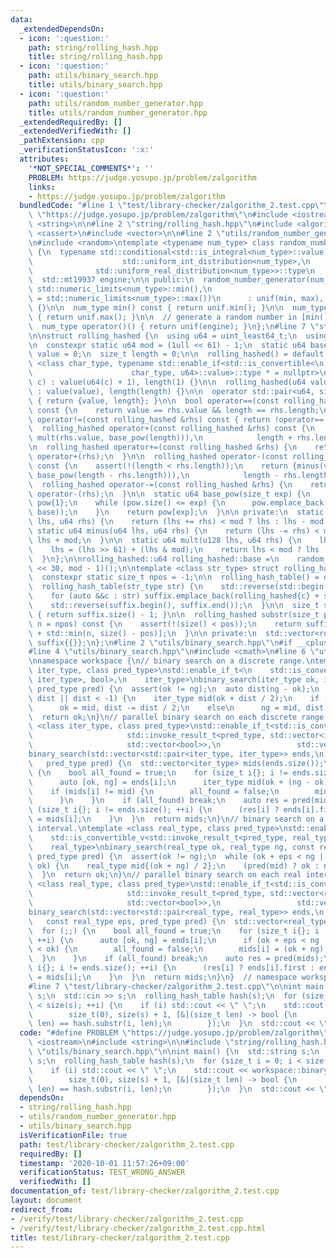 ```yaml
---
data:
  _extendedDependsOn:
  - icon: ':question:'
    path: string/rolling_hash.hpp
    title: string/rolling_hash.hpp
  - icon: ':question:'
    path: utils/binary_search.hpp
    title: utils/binary_search.hpp
  - icon: ':question:'
    path: utils/random_number_generator.hpp
    title: utils/random_number_generator.hpp
  _extendedRequiredBy: []
  _extendedVerifiedWith: []
  _pathExtension: cpp
  _verificationStatusIcon: ':x:'
  attributes:
    '*NOT_SPECIAL_COMMENTS*': ''
    PROBLEM: https://judge.yosupo.jp/problem/zalgorithm
    links:
    - https://judge.yosupo.jp/problem/zalgorithm
  bundledCode: "#line 1 \"test/library-checker/zalgorithm_2.test.cpp\"\n#define PROBLEM\
    \ \"https://judge.yosupo.jp/problem/zalgorithm\"\n#include <iostream>\n#include\
    \ <string>\n\n#line 2 \"string/rolling_hash.hpp\"\n#include <algorithm>\n#include\
    \ <cassert>\n#include <vector>\n\n#line 2 \"utils/random_number_generator.hpp\"\
    \n#include <random>\ntemplate <typename num_type> class random_number_generator\
    \ {\n  typename std::conditional<std::is_integral<num_type>::value,\n        \
    \                    std::uniform_int_distribution<num_type>,\n              \
    \              std::uniform_real_distribution<num_type>>::type\n      unif;\n\n\
    \  std::mt19937 engine;\n\n public:\n  random_number_generator(num_type min =\
    \ std::numeric_limits<num_type>::min(),\n                          num_type max\
    \ = std::numeric_limits<num_type>::max())\n      : unif(min, max), engine(std::random_device{}())\
    \ {}\n\n  num_type min() const { return unif.min(); }\n\n  num_type max() const\
    \ { return unif.max(); }\n\n  // generate a random number in [min(), max()].\n\
    \  num_type operator()() { return unif(engine); }\n};\n#line 7 \"string/rolling_hash.hpp\"\
    \n\nstruct rolling_hashed {\n  using u64 = uint_least64_t;\n  using u128 = __uint128_t;\n\
    \n  constexpr static u64 mod = (1ull << 61) - 1;\n  static u64 base;\n\n  u64\
    \ value = 0;\n  size_t length = 0;\n\n  rolling_hashed() = default;\n\n  template\
    \ <class char_type, typename std::enable_if<std::is_convertible<\n           \
    \                      char_type, u64>::value>::type * = nullptr>\n  rolling_hashed(char_type\
    \ c) : value(u64(c) + 1), length(1) {}\n\n  rolling_hashed(u64 value, size_t length)\
    \ : value(value), length(length) {}\n\n  operator std::pair<u64, size_t>() const\
    \ { return {value, length}; }\n\n  bool operator==(const rolling_hashed &rhs)\
    \ const {\n    return value == rhs.value && length == rhs.length;\n  }\n\n  bool\
    \ operator!=(const rolling_hashed &rhs) const { return !operator==(rhs); }\n\n\
    \  rolling_hashed operator+(const rolling_hashed &rhs) const {\n    return {plus(value,\
    \ mult(rhs.value, base_pow(length))),\n            length + rhs.length};\n  }\n\
    \n  rolling_hashed operator+=(const rolling_hashed &rhs) {\n    return *this =\
    \ operator+(rhs);\n  }\n\n  rolling_hashed operator-(const rolling_hashed &rhs)\
    \ const {\n    assert(!(length < rhs.length));\n    return {minus(value, mult(rhs.value,\
    \ base_pow(length - rhs.length))),\n            length - rhs.length};\n  }\n\n\
    \  rolling_hashed operator-=(const rolling_hashed &rhs) {\n    return *this =\
    \ operator-(rhs);\n  }\n\n  static u64 base_pow(size_t exp) {\n    static std::vector<u64>\
    \ pow{1};\n    while (pow.size() <= exp) {\n      pow.emplace_back(mult(pow.back(),\
    \ base));\n    }\n    return pow[exp];\n  }\n\n private:\n  static u64 plus(u64\
    \ lhs, u64 rhs) {\n    return (lhs += rhs) < mod ? lhs : lhs - mod;\n  }\n\n \
    \ static u64 minus(u64 lhs, u64 rhs) {\n    return (lhs -= rhs) < mod ? lhs :\
    \ lhs + mod;\n  }\n\n  static u64 mult(u128 lhs, u64 rhs) {\n    lhs *= rhs;\n\
    \    lhs = (lhs >> 61) + (lhs & mod);\n    return lhs < mod ? lhs : lhs - mod;\n\
    \  }\n};\n\nrolling_hashed::u64 rolling_hashed::base =\n    random_number_generator<u64>(1\
    \ << 30, mod - 1)();\n\ntemplate <class str_type> struct rolling_hash_table {\n\
    \  constexpr static size_t npos = -1;\n\n  rolling_hash_table() = default;\n\n\
    \  rolling_hash_table(str_type str) {\n    std::reverse(std::begin(str), std::end(str));\n\
    \    for (auto &&c : str) suffix.emplace_back(rolling_hashed{c} + suffix.back());\n\
    \    std::reverse(suffix.begin(), suffix.end());\n  }\n\n  size_t size() const\
    \ { return suffix.size() - 1; }\n\n  rolling_hashed substr(size_t pos = 0, size_t\
    \ n = npos) const {\n    assert(!(size() < pos));\n    return suffix[pos] - suffix[pos\
    \ + std::min(n, size() - pos)];\n  }\n\n private:\n  std::vector<rolling_hashed>\
    \ suffix{{}};\n};\n#line 2 \"utils/binary_search.hpp\"\n#if __cplusplus >= 201703L\n\
    #line 4 \"utils/binary_search.hpp\"\n#include <cmath>\n#line 6 \"utils/binary_search.hpp\"\
    \nnamespace workspace {\n// binary search on a discrete range.\ntemplate <class\
    \ iter_type, class pred_type>\nstd::enable_if_t<\n    std::is_convertible_v<std::invoke_result_t<pred_type,\
    \ iter_type>, bool>,\n    iter_type>\nbinary_search(iter_type ok, iter_type ng,\
    \ pred_type pred) {\n  assert(ok != ng);\n  auto dist(ng - ok);\n  while (1 <\
    \ dist || dist < -1) {\n    iter_type mid(ok + dist / 2);\n    if (pred(mid))\n\
    \      ok = mid, dist -= dist / 2;\n    else\n      ng = mid, dist /= 2;\n  }\n\
    \  return ok;\n}\n// parallel binary search on each discrete range.\ntemplate\
    \ <class iter_type, class pred_type>\nstd::enable_if_t<std::is_convertible_v<\n\
    \                     std::invoke_result_t<pred_type, std::vector<iter_type>>,\n\
    \                     std::vector<bool>>,\n                 std::vector<iter_type>>\n\
    binary_search(std::vector<std::pair<iter_type, iter_type>> ends,\n           \
    \   pred_type pred) {\n  std::vector<iter_type> mids(ends.size());\n  for (;;)\
    \ {\n    bool all_found = true;\n    for (size_t i{}; i != ends.size(); ++i) {\n\
    \      auto [ok, ng] = ends[i];\n      iter_type mid(ok + (ng - ok) / 2);\n  \
    \    if (mids[i] != mid) {\n        all_found = false;\n        mids[i] = mid;\n\
    \      }\n    }\n    if (all_found) break;\n    auto res = pred(mids);\n    for\
    \ (size_t i{}; i != ends.size(); ++i) {\n      (res[i] ? ends[i].first : ends[i].second)\
    \ = mids[i];\n    }\n  }\n  return mids;\n}\n// binary search on a real number\
    \ interval.\ntemplate <class real_type, class pred_type>\nstd::enable_if_t<\n\
    \    std::is_convertible_v<std::invoke_result_t<pred_type, real_type>, bool>,\n\
    \    real_type>\nbinary_search(real_type ok, real_type ng, const real_type eps,\
    \ pred_type pred) {\n  assert(ok != ng);\n  while (ok + eps < ng || ng + eps <\
    \ ok) {\n    real_type mid{(ok + ng) / 2};\n    (pred(mid) ? ok : ng) = mid;\n\
    \  }\n  return ok;\n}\n// parallel binary search on each real interval.\ntemplate\
    \ <class real_type, class pred_type>\nstd::enable_if_t<std::is_convertible_v<\n\
    \                     std::invoke_result_t<pred_type, std::vector<real_type>>,\n\
    \                     std::vector<bool>>,\n                 std::vector<real_type>>\n\
    binary_search(std::vector<std::pair<real_type, real_type>> ends,\n           \
    \   const real_type eps, pred_type pred) {\n  std::vector<real_type> mids(ends.size());\n\
    \  for (;;) {\n    bool all_found = true;\n    for (size_t i{}; i != ends.size();\
    \ ++i) {\n      auto [ok, ng] = ends[i];\n      if (ok + eps < ng || ng + eps\
    \ < ok) {\n        all_found = false;\n        mids[i] = (ok + ng) / 2;\n    \
    \  }\n    }\n    if (all_found) break;\n    auto res = pred(mids);\n    for (size_t\
    \ i{}; i != ends.size(); ++i) {\n      (res[i] ? ends[i].first : ends[i].second)\
    \ = mids[i];\n    }\n  }\n  return mids;\n}\n}  // namespace workspace\n#endif\n\
    #line 7 \"test/library-checker/zalgorithm_2.test.cpp\"\n\nint main() {\n  std::string\
    \ s;\n  std::cin >> s;\n  rolling_hash_table hash(s);\n  for (size_t i = 0; i\
    \ < size(s); ++i) {\n    if (i) std::cout << \" \";\n    std::cout << workspace::binary_search(\n\
    \        size_t(0), size(s) + 1, [&](size_t len) -> bool {\n          return hash.substr(0,\
    \ len) == hash.substr(i, len);\n        });\n  }\n  std::cout << \"\\n\";\n}\n"
  code: "#define PROBLEM \"https://judge.yosupo.jp/problem/zalgorithm\"\n#include\
    \ <iostream>\n#include <string>\n\n#include \"string/rolling_hash.hpp\"\n#include\
    \ \"utils/binary_search.hpp\"\n\nint main() {\n  std::string s;\n  std::cin >>\
    \ s;\n  rolling_hash_table hash(s);\n  for (size_t i = 0; i < size(s); ++i) {\n\
    \    if (i) std::cout << \" \";\n    std::cout << workspace::binary_search(\n\
    \        size_t(0), size(s) + 1, [&](size_t len) -> bool {\n          return hash.substr(0,\
    \ len) == hash.substr(i, len);\n        });\n  }\n  std::cout << \"\\n\";\n}\n"
  dependsOn:
  - string/rolling_hash.hpp
  - utils/random_number_generator.hpp
  - utils/binary_search.hpp
  isVerificationFile: true
  path: test/library-checker/zalgorithm_2.test.cpp
  requiredBy: []
  timestamp: '2020-10-01 11:57:26+09:00'
  verificationStatus: TEST_WRONG_ANSWER
  verifiedWith: []
documentation_of: test/library-checker/zalgorithm_2.test.cpp
layout: document
redirect_from:
- /verify/test/library-checker/zalgorithm_2.test.cpp
- /verify/test/library-checker/zalgorithm_2.test.cpp.html
title: test/library-checker/zalgorithm_2.test.cpp
---
```

